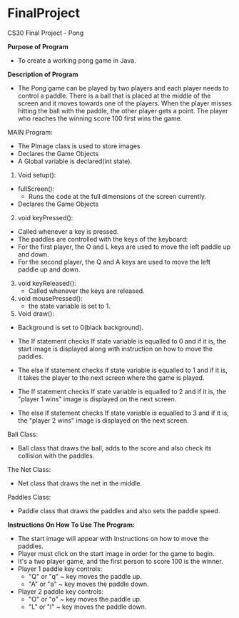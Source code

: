 # FinalProject

CS30 Final Project - Pong

**Purpose of Program**
- To create a working pong game in Java.

**Description of Program**
- The Pong game can be played by two players and each player needs to control a paddle. There is a ball that is placed at the middle of the screen and it moves towards one of the players. When the player misses hitting the ball with the paddle, the other player gets a point. The player who reaches the winning score 100 first wins the game.


MAIN Program:
- The PImage class is used to store images
- Declares the Game Objects
- A Global variable is declared(int state).
 1. Void setup():
 - fullScreen():
   -  Runs the code at the full dimensions of the screen currently.
 -  Declares the Game Objects
2. void keyPressed():
 - Called whenever a key is pressed.
  - The paddles are controlled with the keys of the keyboard:
   - For the first player, the O and L keys are used to move the left paddle up and down.
   - For the second player, the Q and A keys are used to move the left paddle up and down.
3. void keyReleased():
   -  Called whenever the keys are released.
4. void mousePressed():
   - the state variable is set to 1.
5. Void draw():
  - Background is set to 0(black background).
  - The If statement checks If state variable is equalled to 0 and if it is, the start image is displayed along with instruction on how to move the paddles.
   -  The else If statement checks if state variable is equalled to 1 and if it is, it takes the player to the next screen where the game is played.

 - The If statement checks If state variable is equalled to 2 and if it is, the "player 1 wins" image is displayed on the next screen.
  - The else If statement checks If state variable is equalled to 3 and if it is, the "player 2 wins" image is displayed on the next screen.


Ball Class:
 - Ball class that draws the ball, adds to the score and also check its collision with the paddles.

The Net Class:
 - Net class that draws the net in the middle.

 Paddles Class:
 - Paddle class that draws the paddles and also sets the paddle speed.

**Instructions On How To Use The Program:**
- The start image will appear with Instructions on how to move the paddles.
 - Player must click on the start image in order for the game to begin.
 - It's a two player game, and the first person to score 100
 is the winner.
- Player 1 paddle key controls:
  - "Q" or "q" ~ key moves the paddle up.
  - "A" or "a" ~ key moves the paddle down.
- Player 2 paddle key controls:
  - "O" or "o" ~ key moves the paddle up.
  - "L" or "l" ~ key moves the paddle down.
